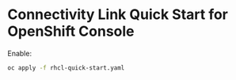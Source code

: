 # Connectivity Link Quick Start for OpenShift Console


Enable:

```bash
oc apply -f rhcl-quick-start.yaml
```